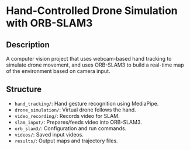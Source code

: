 # Hand-Controlled Drone Simulation with ORB-SLAM3

## Description
A computer vision project that uses webcam-based hand tracking to simulate drone movement, and uses ORB-SLAM3 to build a real-time map of the environment based on camera input.

## Structure
- `hand_tracking/`: Hand gesture recognition using MediaPipe.
- `drone_simulation/`: Virtual drone follows the hand.
- `video_recording/`: Records video for SLAM.
- `slam_input/`: Prepares/feeds video into ORB-SLAM3.
- `orb_slam3/`: Configuration and run commands.
- `videos/`: Saved input videos.
- `results/`: Output maps and trajectory files.

